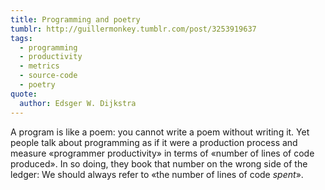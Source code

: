```yaml
---
title: Programming and poetry
tumblr: http://guillermonkey.tumblr.com/post/3253919637
tags:
  - programming
  - productivity
  - metrics
  - source-code
  - poetry
quote:
  author: Edsger W. Dijkstra
---
```


A program is like a poem: you cannot write a poem without writing it. Yet people talk about programming as if it were a production process and measure «programmer productivity» in terms of «number of lines of code produced». In so doing, they book that number on the wrong side of the ledger: We should always refer to «the number of lines of code *spent*».
